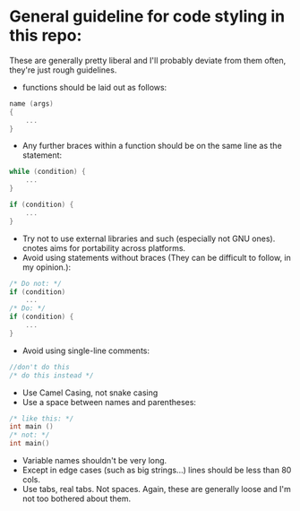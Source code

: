 # General guideline for code styling in this repo:
These are generally pretty liberal and I'll probably deviate from them often, they're just rough guidelines.
* functions should be laid out as follows:
```c
name (args)
{
	...
}
```
* Any further braces within a function should be on the same line as the statement:
```c
while (condition) {
	...
}

if (condition) {
	...
}
```
* Try not to use external libraries and such (especially not GNU ones). cnotes aims for portability across platforms.
* Avoid using statements without braces (They can be difficult to follow, in my opinion.):
```c
/* Do not: */
if (condition)
	...
/* Do: */
if (condition) {
	...
}
```
* Avoid using single-line comments:
```c
//don't do this
/* do this instead */
```
* Use Camel Casing, not snake casing
* Use a space between names and parentheses:
```c
/* like this: */
int main ()
/* not: */
int main()
```
* Variable names shouldn't be very long.
* Except in edge cases (such as big strings...) lines should be less than 80 cols.
* Use tabs, real tabs. Not spaces.
Again, these are generally loose and I'm not too bothered about them.

